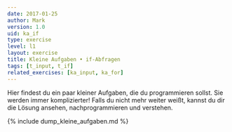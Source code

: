 ```yaml
---
date: 2017-01-25
author: Mark
version: 1.0
uid: ka_if
type: exercise
level: l1
layout: exercise
title: Kleine Aufgaben • if-Abfragen
tags: [t_input, t_if]
related_exercises: [ka_input, ka_for]
---
```


Hier findest du ein paar kleiner Aufgaben, die du programmieren sollst.
Sie werden immer komplizierter! Falls du nicht mehr weiter weißt,
kannst du dir die Lösung ansehen, nachprogrammieren und verstehen.


{% include dump_kleine_aufgaben.md %}

